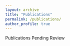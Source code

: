 ```yaml
---
layout: archive
title: "Publications"
permalink: /publications/
author_profile: true
---
```


Publications Pending Review

